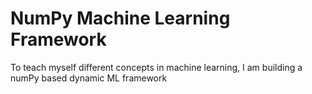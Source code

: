 # NumPy Machine Learning Framework
To teach myself different concepts in machine learning, I am building a numPy based dynamic ML framework
